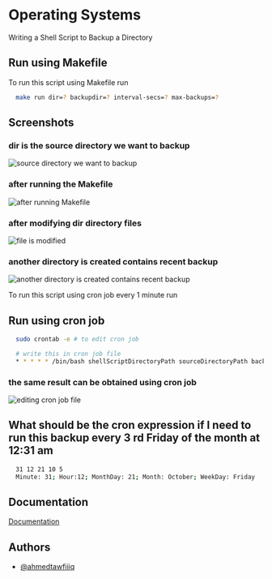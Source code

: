 
# Operating Systems

Writing a Shell Script to Backup a Directory
## Run using Makefile

To run this script using Makefile run

```bash
  make run dir=? backupdir=? interval-secs=? max-backups=?

```
## Screenshots

### dir is the source directory we want to backup
![source directory we want to backup](https://user-images.githubusercontent.com/82238829/196786345-bf48d0a3-03e9-4d18-aa86-fb35979d0711.png)

### after running the Makefile 

![after running Makefile](https://user-images.githubusercontent.com/82238829/196787566-511575c3-8440-4405-b20e-efdbd35997c3.png)

### after modifying dir directory files

![file is modified](https://user-images.githubusercontent.com/82238829/196789177-7b5a3097-add4-4ee8-ac45-c51eef1167fb.png)

### another directory is created contains recent backup

![another directory is created contains recent backup](https://user-images.githubusercontent.com/82238829/196789456-48309796-c679-4e19-900e-934ef583b620.png)

To run this script using cron job every 1 minute run

## Run using cron job
```bash
  sudo crontab -e # to edit cron job
```

```bash
  # write this in cron job file
  * * * * * /bin/bash shellScriptDirectoryPath sourceDirectoryPath backupDirectoryPath timeInterval maxBackupDirectories

```

### the same result can be obtained using cron job
![editing cron job file](https://user-images.githubusercontent.com/82238829/196791107-6e468eb1-a452-4bea-804e-b9ae9a3d4e99.png)

## What should be the cron expression if I need to run this backup every 3 rd Friday of the month at 12:31 am

```bash
  31 12 21 10 5
  Minute: 31; Hour:12; MonthDay: 21; Month: October; WeekDay: Friday
```
## Documentation

[Documentation](https://drive.google.com/drive/folders/15BfgpnRF_W9Xto8lVHPx7jrcPkhTz8oO?usp=sharing)


## Authors

- [@ahmedtawfiiiq](https://github.com/Ahmedtawfiiiq)

